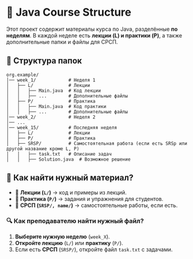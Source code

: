 # 📘 Java Course Structure  

Этот проект содержит материалы курса по Java, разделённые **по неделям**. В каждой неделе есть **лекции (L) и практики (P)**, а также дополнительные папки и файлы для СРСП.  

## 📂 Структура папок  

```plaintext
org.example/
│── week_1/            # Неделя 1
│   ├── L/             # Лекции
│   │   ├── Main.java  # Код лекции
│   │   ├── ...        # Дополнительные файлы
│   ├── P/             # Практика
│   │   ├── Main.java  # Код практики
│   │   ├── ...        # Дополнительные файлы
│── week_2/            # Неделя 2
│── ...               
│── week_15/           # Последняя неделя
│   ├── L/             # Лекции
│   ├── P/             # Практика
│   ├── SRSP/          # Самостоятельная работа (если есть SRSp или другой название кроме L, P)
│   │   ├── task.txt   # Описание задач
│   │   ├── Solution.java  # Возможное решение
```
## 📖 Как найти нужный материал?  

- 📌 **Лекции (`L/`)** → код и примеры из лекций.  
- 📌 **Практика (`P/`)** → задания и упражнения для студентов.  
- 📌 **СРСП (`SRSP/, name/`)** → самостоятельные работы, если есть.  

### 🔍 Как преподавателю найти нужный файл?  
1. **Выберите нужную неделю** (`week_X`).  
2. **Откройте лекцию** (`L/`) или **практику** (`P/`).  
3. Если есть **СРСП** (`SRSP/`), откройте файл `task.txt` с задачами.  
